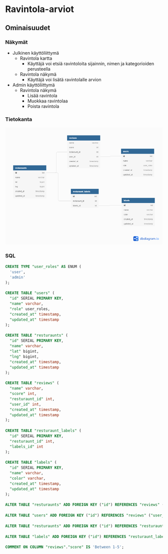 # Ravintola-arviot

## Ominaisuudet
### Näkymät
- Julkinen käyttöliittymä
  - Ravintola kartta
    - Käyttäjä voi etsiä ravintoloita sijainnin, nimen ja kategorioiden perusteella
  - Ravintola näkymä
    - Käyttäjä voi lisätä ravintolalle arvion
- Admin käyttöliittymä
  - Ravintola näkymä
    - Lisää ravintola
    - Muokkaa ravintolaa
    - Poista ravintola
### Tietokanta
![Tietokanta](https://github.com/peltomaa/Ravintola-arviot/raw/main/db.png "Tietokanta")
### SQL
```sql
CREATE TYPE "user_roles" AS ENUM (
  'user',
  'admin'
);

CREATE TABLE "users" (
  "id" SERIAL PRIMARY KEY,
  "name" varchar,
  "role" user_roles,
  "created_at" timestamp,
  "updated_at" timestamp
);

CREATE TABLE "resturaunts" (
  "id" SERIAL PRIMARY KEY,
  "name" varchar,
  "lat" bigint,
  "lng" bigint,
  "created_at" timestamp,
  "updated_at" timestamp
);

CREATE TABLE "reviews" (
  "name" varchar,
  "score" int,
  "resturaunt_id" int,
  "user_id" int,
  "created_at" timestamp,
  "updated_at" timestamp
);

CREATE TABLE "resturaunt_labels" (
  "id" SERIAL PRIMARY KEY,
  "resturaunt_id" int,
  "labels_id" int
);

CREATE TABLE "labels" (
  "id" SERIAL PRIMARY KEY,
  "name" varchar,
  "color" varchar,
  "created_at" timestamp,
  "updated_at" timestamp
);

ALTER TABLE "resturaunts" ADD FOREIGN KEY ("id") REFERENCES "reviews" ("resturaunt_id");

ALTER TABLE "users" ADD FOREIGN KEY ("id") REFERENCES "reviews" ("user_id");

ALTER TABLE "resturaunts" ADD FOREIGN KEY ("id") REFERENCES "resturaunt_labels" ("resturaunt_id");

ALTER TABLE "labels" ADD FOREIGN KEY ("id") REFERENCES "resturaunt_labels" ("labels_id");

COMMENT ON COLUMN "reviews"."score" IS 'Between 1-5';
```
